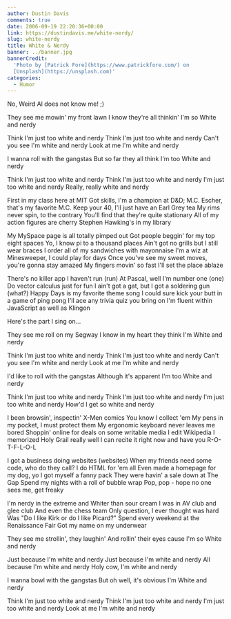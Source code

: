 ```yaml
---
author: Dustin Davis
comments: true
date: 2006-09-19 22:20:36+00:00
link: https://dustindavis.me/white-nerdy/
slug: white-nerdy
title: White & Nerdy
banner: ../banner.jpg
bannerCredit:
  'Photo by [Patrick Fore](https://www.patrickfore.com/) on
  [Unsplash](https://unsplash.com)'
categories:
  - Humor
---
```


No, Weird Al does not know me! ;)

They see me mowin' my front lawn I know they're all thinkin' I'm so White and
nerdy

Think I'm just too white and nerdy Think I'm just too white and nerdy Can't you
see I'm white and nerdy Look at me I'm white and nerdy

I wanna roll with the gangstas But so far they all think I'm too White and nerdy

Think I'm just too white and nerdy Think I'm just too white and nerdy I'm just
too white and nerdy Really, really white and nerdy

First in my class here at MIT Got skills, I'm a champion at D&D; M.C. Escher,
that's my favorite M.C. Keep your 40, I'll just have an Earl Grey tea My rims
never spin, to the contrary You'll find that they're quite stationary All of my
action figures are cherry Stephen Hawking's in my library

My MySpace page is all totally pimped out Got people beggin' for my top eight
spaces Yo, I know pi to a thousand places Ain't got no grills but I still wear
braces I order all of my sandwiches with mayonnaise I'm a wiz at Minesweeper, I
could play for days Once you've see my sweet moves, you're gonna stay amazed My
fingers movin' so fast I'll set the place ablaze

There's no killer app I haven't run (run) At Pascal, well I'm number one (one)
Do vector calculus just for fun I ain't got a gat, but I got a soldering gun
(what?) Happy Days is my favorite theme song I could sure kick your butt in a
game of ping pong I'll ace any trivia quiz you bring on I'm fluent within
JavaScript as well as Klingon

Here's the part I sing on...

They see me roll on my Segway I know in my heart they think I'm White and nerdy

Think I'm just too white and nerdy Think I'm just too white and nerdy Can't you
see I'm white and nerdy Look at me I'm white and nerdy

I'd like to roll with the gangstas Although it's apparent I'm too White and
nerdy

Think I'm just too white and nerdy Think I'm just too white and nerdy I'm just
too white and nerdy How'd I get so white and nerdy

I been browsin', inspectin' X-Men comics You know I collect 'em My pens in my
pocket, I must protect them My ergonomic keyboard never leaves me bored Shoppin'
online for deals on some writable media I edit Wikipedia I memorized Holy Grail
really well I can recite it right now and have you R-O-T-F-L-O-L

I got a business doing websites (websites) When my friends need some code, who
do they call? I do HTML for 'em all Even made a homepage for my dog, yo I got
myself a fanny pack They were havin' a sale down at The Gap Spend my nights with
a roll of bubble wrap Pop, pop - hope no one sees me, get freaky

I'm nerdy in the extreme and Whiter than sour cream I was in AV club and glee
club And even the chess team Only question, I ever thought was hard Was "Do I
like Kirk or do I like Picard?" Spend every weekend at the Renaissance Fair Got
my name on my underwear

They see me strollin', they laughin' And rollin' their eyes cause I'm so White
and nerdy

Just because I'm white and nerdy Just because I'm white and nerdy All because
I'm white and nerdy Holy cow, I'm white and nerdy

I wanna bowl with the gangstas But oh well, it's obvious I'm White and nerdy

Think I'm just too white and nerdy Think I'm just too white and nerdy I'm just
too white and nerdy Look at me I'm white and nerdy
